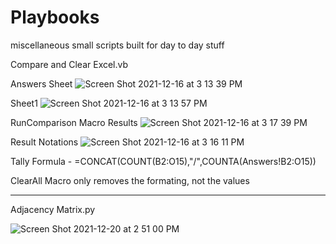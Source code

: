 # Playbooks
miscellaneous small scripts built for day to day stuff


Compare and Clear Excel.vb

Answers Sheet
![Screen Shot 2021-12-16 at 3 13 39 PM](https://user-images.githubusercontent.com/21189883/146443040-1b98eeb6-f803-431e-8048-816e2ef26c03.png)

Sheet1
![Screen Shot 2021-12-16 at 3 13 57 PM](https://user-images.githubusercontent.com/21189883/146443081-6c3ed45b-3f11-4666-9708-5cce22a92e6c.png)

RunComparison Macro Results
![Screen Shot 2021-12-16 at 3 17 39 PM](https://user-images.githubusercontent.com/21189883/146443236-6089011c-2b59-43c2-935a-5b9d23bfe65f.png)

Result Notations
![Screen Shot 2021-12-16 at 3 16 11 PM](https://user-images.githubusercontent.com/21189883/146443251-9b866b02-c376-4d4e-8d53-7a4e41e58665.png)

Tally Formula - =CONCAT(COUNT(B2:O15),"/",COUNTA(Answers!B2:O15)) 

ClearAll Macro only removes the formating, not the values


-----------------------------------------------------------------------------------------------------------------------------

Adjacency Matrix.py

![Screen Shot 2021-12-20 at 2 51 00 PM](https://user-images.githubusercontent.com/21189883/146824404-cdd94383-726a-4839-9143-155c1c26727f.png)
